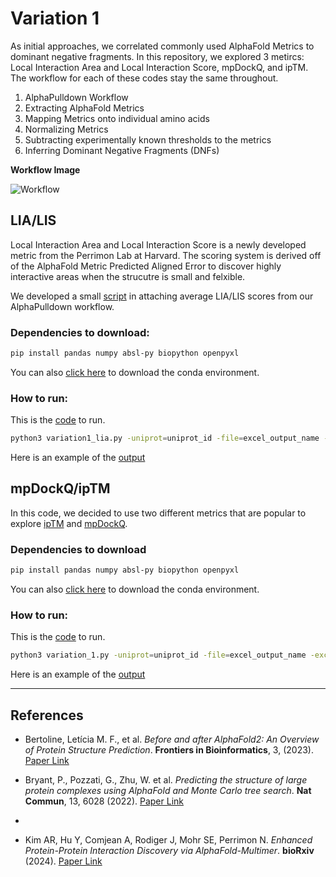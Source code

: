 # Variation 1
As initial approaches, we correlated commonly used AlphaFold Metrics to dominant negative fragments. In this repository, we explored 3 metircs: Local Interaction Area and Local Interaction Score, mpDockQ, and ipTM. The workflow for each of these codes stay the same throughout.

1. AlphaPulldown Workflow
2. Extracting AlphaFold Metrics
3. Mapping Metrics onto individual amino acids
4. Normalizing Metrics
5. Subtracting experimentally known thresholds to the metrics
6. Inferring Dominant Negative Fragments (DNFs)

**Workflow Image**

![Workflow](../images/line_plots/workflow/frag_af_variation_1.heic)

## LIA/LIS
Local Interaction Area and Local Interaction Score is a newly developed metric from the Perrimon Lab at Harvard. The scoring system is derived off of the AlphaFold Metric Predicted Aligned Error to discover highly interactive areas when the strucutre is small and felxible.

We developed a small [script](../pipeline/lia_lis.py) in attaching average LIA/LIS scores from our AlphaPulldown workflow. 

### Dependencies to download:
```bash
pip install pandas numpy absl-py biopython openpyxl
```

You can also [click here](LIA_LIS/variation_1_lialis.yml) to download the conda environment.

### How to run: 
This is the [code](LIA_LIS/variation1_lia.py) to run. 
```bash
python3 variation1_lia.py -uniprot=uniprot_id -file=excel_output_name -excel=/path/to/AlphaPulldown/outputs
```

Here is an example of the [output](../pipeline/example/flt3_variation1_lia_lis.xlsx)

## mpDockQ/ipTM

In this code, we decided to use two different metrics that are popular to explore [ipTM](https://academic.oup.com/bioinformatics/article/26/7/889/213219?login=true) and [mpDockQ](https://www.nature.com/articles/s41467-022-33729-4).

### Dependencies to download
```bash
pip install pandas numpy absl-py biopython openpyxl
```
You can also [click here](mpdockq_iptm/variation_1_mpdockq_iptm.yml) to download the conda environment.

### How to run: 
This is the [code](mpdockq_iptm/variation_1_iptm_mpdock.py) to run.
```bash
python3 variation_1.py -uniprot=uniprot_id -file=excel_output_name -excel=/path/to/AlphaPulldown/outputs
```

Here is an example of the [output](../pipeline/example/flt3_iptm_mpdockq_v1.xlsx)

---

## References
- Bertoline, Letícia M. F., et al. *Before and after AlphaFold2: An Overview of Protein Structure Prediction*. **Frontiers in Bioinformatics**, 3, (2023). [Paper Link](https://doi.org/10.3389/fbinf.2023.1120370)

- Bryant, P., Pozzati, G., Zhu, W. et al. *Predicting the structure of large protein complexes using AlphaFold and Monte Carlo tree search*. **Nat Commun**, 13, 6028 (2022). [Paper Link](https://doi.org/10.1038/s41467-022-33729-4)
- 
- Kim AR, Hu Y, Comjean A, Rodiger J, Mohr SE, Perrimon N. *Enhanced Protein-Protein Interaction Discovery via AlphaFold-Multimer*. **bioRxiv** (2024). [Paper Link](https://www.biorxiv.org/content/10.1101/2024.02.19.580970v1)
